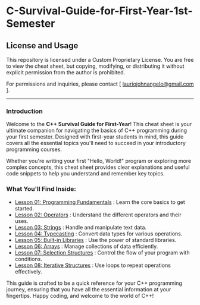 # C-Survival-Guide-for-First-Year-1st-Semester

## License and Usage

This repository is licensed under a Custom Proprietary License. You are free to view the cheat sheet, but copying, modifying, or distributing it without explicit permission from the author is prohibited.

For permissions and inquiries, please contact [ lauriojohnangelo@gmail.com ].

---

### Introduction

Welcome to the **C++ Survival Guide for First-Year**! This cheat sheet is your ultimate companion for navigating the basics of C++ programming during your first semester. Designed with first-year students in mind, this guide covers all the essential topics you'll need to succeed in your introductory programming courses.

Whether you're writing your first "Hello, World!" program or exploring more complex concepts, this cheat sheet provides clear explanations and useful code snippets to help you understand and remember key topics.

### What You'll Find Inside:
- [Lesson 01: Programming Fundamentals](.Archieve/Lesson01/README.md) : Learn the core basics to get started.
- [Lesson 02: Operators](./Lesson02/README.md) : Understand the different operators and their uses.
- [Lesson 03: Strings](./Lesson03/README.md) : Handle and manipulate text data.
- [Lesson 04: Typecasting](./Lesson04/README.md) : Convert data types for various operations.
- [Lesson 05: Built-in Libraries](./Lesson05/README.md) : Use the power of standard libraries.
- [Lesson 06: Arrays](./Lesson06/README.md) : Manage collections of data efficiently.
- [Lesson 07: Selection Structures](./Lesson07/README.md) : Control the flow of your program with conditions.
- [Lesson 08: Iterative Structures](./Lesson08/README.md) : Use loops to repeat operations effectively.

This guide is crafted to be a quick reference for your C++ programming journey, ensuring that you have all the essential information at your fingertips. Happy coding, and welcome to the world of C++!


